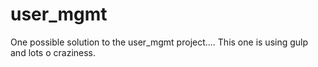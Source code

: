 # user_mgmt

One possible solution to the user_mgmt project.... This one is using gulp and lots o craziness.
